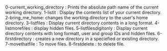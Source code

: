 0-current_working_directory : Prints the absolute path name of the current working directory.
1-listit : Display the contents list of your current directory.
2-bring_me_home: changes the working directory to the user's home directory.
3-listfiles : Display current directory contents in a long format.
4-listmorefiles : display hidden files.
5-listfilesdigitonly : Display current directory contents with long formatt, user and group IDs and hidden files.
6-firstdirectory : creates a new directory in a speciefied or existing directory.
7-movethatfile : To move files.
8-firstdelete : to delete file.
